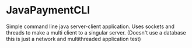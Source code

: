 # JavaPaymentCLI
Simple command line java server-client application.
Uses sockets and threads to make a multi client to a singular server.
(Doesn't use a database this is just a network and multithreaded application test)

